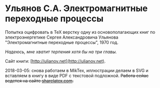 
# Ульянов С.А. Электромагнитные переходные процессы
Попытка оцифровать в TeX верстку одну из основополагающих книг по электроэнергетике Сергея Александровича Ульянова "Электромагнитные переходные процессы", 1970 год.

*Надеюсь, мне хватит терпения хотя бы на три главы.*

Сайт книги: [http://ulianov.net](http://ulianov.net).


2018-03-05: снова работаем в MikTex, иллюстрации делаем в SVG и вставляем в книгу в виде PDF с текстовой подложной.
~~Работа сейас ведется на сайте [sharelatex.com](https://www.sharelatex.com/project/58ab878dbf3be6ae4fe684e4).~~
